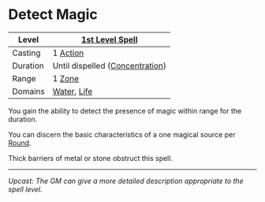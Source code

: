 # Detect Magic

| Level    | [1st Level Spell](1st%20Level%20Spells.md)                                     |
| -------- | ------------------------------------------------------------------------------ |
| Casting  | 1 [Action](../../../../Game%20Procedures/Core%20Procedures/Action.md)          |
| Duration | Until dispelled ([Concentration](../../Concentration.md))                      |
| Range    | 1 [Zone](../../../../Game%20Procedures/Core%20Procedures/Zone.md)              |
| Domains  | [Water](../../Spell%20Domains/Water.md), [Life](../../Spell%20Domains/Life.md) |

You gain the ability to detect the presence of magic within range for the duration.

You can discern the basic characteristics of a one magical source per [Round](../../../../Game%20Procedures/Core%20Procedures/Round.md).

Thick barriers of metal or stone obstruct this spell.

---
*Upcast: The GM can give a more detailed description appropriate to the spell level.*
